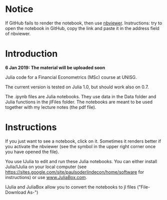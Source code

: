 # Notice 
If GitHub fails to render the notebook, then use [nbviewer](https://nbviewer.jupyter.org/). Instructions: try to open the notebook in GitHub, copy the link and paste it in the address field of nbviewer.

# Introduction

**6 Jan 2019: The material will be uploaded soon**

Julia code for a Financial Econometrics (MSc) course at UNISG. 

The current version is tested on Julia 1.0, but should work also on 0.7.

The .ipynb files are Julia notebooks. They use data in the Data folder and Julia functions in the jlFiles folder. The notebooks are meant to be used together with my lecture notes (the pdf file).


# Instructions

If you just want to see a notebook, click on it.  Sometimes it renders better if you activate the nbviewer (see the symbol in the upper right corner once you have opened the file).

You use IJulia to edit and run these Julia notebooks. You can either install Julia/IJulia on your local computer (see https://sites.google.com/site/paulsoderlindecon/home/software for instructions) or use www.JuliaBox.com. 

IJulia and JuliaBox allow you to convert the notebooks to jl files ("File-Download As-")

